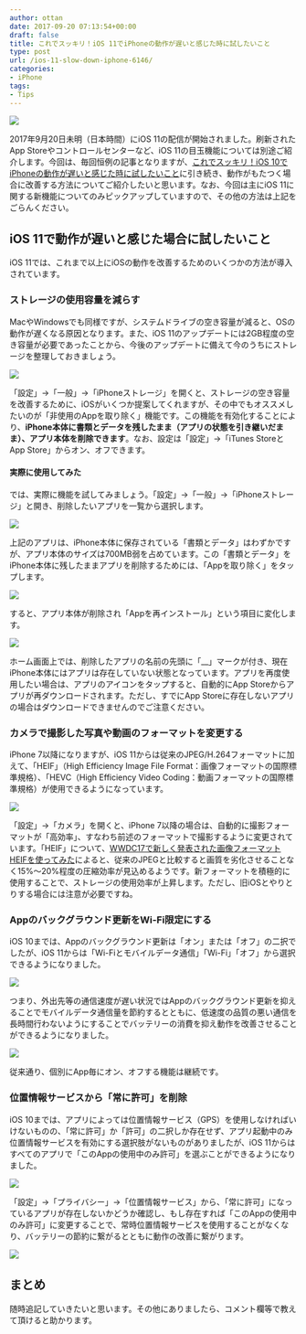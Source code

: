 ```yaml
---
author: ottan
date: 2017-09-20 07:13:54+00:00
draft: false
title: これでスッキリ！iOS 11でiPhoneの動作が遅いと感じた時に試したいこと
type: post
url: /ios-11-slow-down-iphone-6146/
categories:
- iPhone
tags:
- Tips
---
```


![](/images/2017/09/170920-59c20d3d8be5f.jpg)

2017年9月20日未明（日本時間）にiOS 11の配信が開始されました。刷新されたApp Storeやコントロールセンターなど、iOS 11の目玉機能については別途ご紹介します。今回は、毎回恒例の記事となりますが、[これでスッキリ！iOS 10でiPhoneの動作が遅いと感じた時に試したいこと](/ios10-slow-down-iphone-4964/)に引き続き、動作がもたつく場合に改善する方法についてご紹介したいと思います。なお、今回は主にiOS 11に関する新機能についてのみピックアップしていますので、その他の方法は上記をごらんください。

## iOS 11で動作が遅いと感じた場合に試したいこと

iOS 11では、これまで以上にiOSの動作を改善するためのいくつかの方法が導入されています。

### ストレージの使用容量を減らす

MacやWindowsでも同様ですが、システムドライブの空き容量が減ると、OSの動作が遅くなる原因となります。また、iOS 11のアップデートには2GB程度の空き容量が必要であったことから、今後のアップデートに備えて今のうちにストレージを整理しておきましょう。

![](/images/2017/09/170920-59c20d943119d.jpeg)

「設定」→「一般」→「iPhoneストレージ」を開くと、ストレージの空き容量を改善するために、iOSがいくつか提案してくれますが、その中でもオススメしたいのが「非使用のAppを取り除く」機能です。この機能を有効化することにより、**iPhone本体に書類とデータを残したまま（アプリの状態を引き継いだまま）、アプリ本体を削除できます**。なお、設定は「設定」→「iTunes StoreとApp Store」からオン、オフできます。

#### 実際に使用してみた

では、実際に機能を試してみましょう。「設定」→「一般」→「iPhoneストレージ」と開き、削除したいアプリを一覧から選択します。

![](/images/2017/09/170920-59c20fead9b4c.jpeg)

上記のアプリは、iPhone本体に保存されている「書類とデータ」はわずかですが、アプリ本体のサイズは700MB弱を占めています。この「書類とデータ」をiPhone本体に残したままアプリを削除するためには、「Appを取り除く」をタップします。

![](/images/2017/09/170920-59c20ff2b9421.jpeg)

すると、アプリ本体が削除され「Appを再インストール」という項目に変化します。

![](/images/2017/09/170920-59c20ffa33400.jpeg)

ホーム画面上では、削除したアプリの名前の先頭に「\_\_」マークが付き、現在iPhone本体にはアプリは存在していない状態となっています。アプリを再度使用したい場合は、アプリのアイコンをタップすると、自動的にApp Storeからアプリが再ダウンロードされます。ただし、すでにApp Storeに存在しないアプリの場合はダウンロードできませんのでご注意ください。

### カメラで撮影した写真や動画のフォーマットを変更する

iPhone 7以降になりますが、iOS 11からは従来のJPEG/H.264フォーマットに加えて、「HEIF」（High Efficiency Image File Format：画像フォーマットの国際標準規格）、「HEVC（High Efficiency Video Coding：動画フォーマットの国際標準規格）が使用できるようになっています。

![](/images/2017/09/170920-59c20d9c77706.jpeg)

「設定」→「カメラ」を開くと、iPhone 7以降の場合は、自動的に撮影フォーマットが「高効率」、すなわち前述のフォーマットで撮影するように変更されています。「HEIF」について、[WWDC17で新しく発表された画像フォーマットHEIFを使ってみた](http://qiita.com/tamanyan/items/cac337e8d08fb7eb2c2d)によると、従来のJPEGと比較すると画質を劣化させることなく15%〜20%程度の圧縮効率が見込めるようです。新フォーマットを積極的に使用することで、ストレージの使用効率が上昇します。ただし、旧iOSとやりとりする場合には注意が必要ですね。

### Appのバックグラウンド更新をWi-Fi限定にする

iOS 10までは、Appのバックグラウンド更新は「オン」または「オフ」の二択でしたが、iOS 11からは「Wi-Fiとモバイルデータ通信」「Wi-Fi」「オフ」から選択できるようになりました。

![](/images/2017/09/170920-59c20daadc502.jpeg)

つまり、外出先等の通信速度が遅い状況ではAppのバックグラウンド更新を抑えることでモバイルデータ通信量を節約するとともに、低速度の品質の悪い通信を長時間行わないようにすることでバッテリーの消費を抑え動作を改善させることができるようになりました。

![](/images/2017/09/170920-59c20da306e92.jpeg)

従来通り、個別にApp毎にオン、オフする機能は継続です。

### 位置情報サービスから「常に許可」を削除

iOS 10までは、アプリによっては位置情報サービス（GPS）を使用しなければいけないものの、「常に許可」か「許可」の二択しか存在せず、アプリ起動中のみ位置情報サービスを有効にする選択肢がないものがありましたが、iOS 11からはすべてのアプリで「このAppの使用中のみ許可」を選ぶことができるようになりました。

![](/images/2017/09/170920-59c20dba428dc.png)

「設定」→「プライバシー」→「位置情報サービス」から、「常に許可」になっているアプリが存在しないかどうか確認し、もし存在すれば「このAppの使用中のみ許可」に変更することで、常時位置情報サービスを使用することがなくなり、バッテリーの節約に繋がるとともに動作の改善に繋がります。

![](/images/2017/09/170920-59c20dc26b1ad.jpeg)

## まとめ

随時追記していきたいと思います。その他にありましたら、コメント欄等で教えて頂けると助かります。
